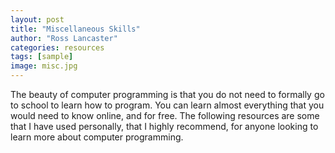 ```yaml
---
layout: post
title: "Miscellaneous Skills"
author: "Ross Lancaster"
categories: resources
tags: [sample]
image: misc.jpg
---
```


The beauty of computer programming is that you do not need to formally go to school to learn how to program. You can learn almost everything that you would need to know online, and for free. The following resources are some that I have used personally, that I highly recommend, for anyone looking to learn more about computer programming.

